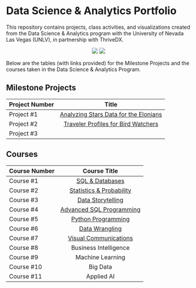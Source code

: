 # Data Science & Analytics Portfolio
This repository contains projects, class activities, and visualizations created from the Data
Science & Analytics program with the University of Nevada Las Vegas (UNLV), in partnership with ThriveDX.

<p align="center">
  <img src="https://github.com/collinbashore/data-analytics-portfolio/blob/main/ThriveDX%20logo.jfif">

  <img src="https://github.com/collinbashore/data-analytics-portfolio/blob/main/unlv%20logo.png">
</p>

Below are the tables (with links provided) for the Milestone Projects and the courses taken in the Data Science & Analytics Program.

## Milestone Projects

| Project Number| Title                                 |       
| ------------- |:-------------:                        |
| Project #1    | [Analyzing Stars Data for the Elonians](https://github.com/collinbashore/data-science-and-analytics-portfolio/tree/main/Milestone%20Project%201) |
| Project #2    | [Traveler Profiles for Bird Watchers](https://github.com/collinbashore/data-science-and-analytics-portfolio/tree/main/Milestone%20Project%202)          |
| Project #3    |                                       |

## Courses

| Course Number | Course Title          |
| ------------- |:-------------:        |
| Course #1     | [SQL & Databases](https://github.com/collinbashore/data-science-and-analytics-portfolio/tree/main/SQL%20%26%20Databases)|
| Course #2     | [Statistics & Probability](https://github.com/collinbashore/data-science-and-analytics-portfolio/tree/main/Statistics%20%26%20Probability)|
| Course #3     | [Data Storytelling](https://github.com/collinbashore/data-science-and-analytics-portfolio/tree/main/Data%20Storytelling)|
| Course #4     | [Advanced SQL Programming](https://github.com/collinbashore/data-science-and-analytics-portfolio/tree/main/Advanced%20SQL%20Programming)|
| Course #5     | [Python Programming](https://github.com/collinbashore/data-science-and-analytics-portfolio/tree/main/Python%20Programming)|
| Course #6     | [Data Wrangling](https://github.com/collinbashore/data-science-and-analytics-portfolio/tree/main/Data%20Wrangling)     |
| Course #7     | [Visual Communications](https://github.com/collinbashore/data-science-and-analytics-portfolio/tree/main/Visual%20Communications) |
| Course #8     | Business Intelligence |
| Course #9     | Machine Learning      |
| Course #10    | Big Data              |
| Course #11    | Applied AI            |

